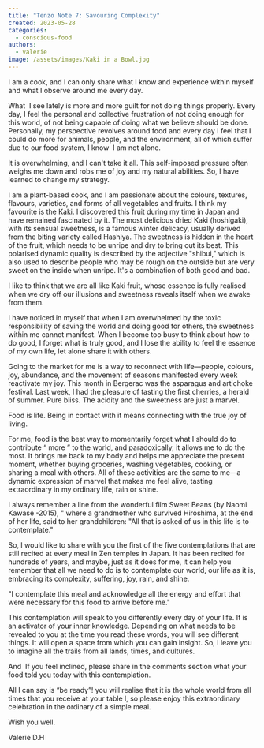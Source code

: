 ```yaml
---
title: "Tenzo Note 7: Savouring Complexity"
created: 2023-05-28
categories: 
  - conscious-food
authors: 
  - valerie
image: /assets/images/Kaki in a Bowl.jpg
---
```


I am a cook, and I can only share what I know and experience within myself and what I observe around me every day.  

What  I see lately is more and more guilt for not doing things properly. Every day, I feel the personal and collective frustration of not doing enough for this world, of not being capable of doing what we believe should be done. Personally, my perspective revolves around food and every day I feel that I could do more for animals, people, and the environment, all of which suffer due to our food system, I know  I am not alone. 

It is overwhelming, and I can't take it all. This self-imposed pressure often weighs me down and robs me of joy and my natural abilities. So, I have learned to change my strategy.

I am a plant-based cook, and I am passionate about the colours, textures, flavours, varieties, and forms of all vegetables and fruits. I think my favourite is the Kaki. I discovered this fruit during my time in Japan and have remained fascinated by it. The most delicious dried Kaki (hoshigaki), with its sensual sweetness, is a famous winter delicacy, usually derived from the biting variety called Hashiya. The sweetness is hidden in the heart of the fruit, which needs to be unripe and dry to bring out its best. This polarised dynamic quality is described by the adjective "shibui," which is also used to describe people who may be rough on the outside but are very sweet on the inside when unripe. It's a combination of both good and bad.

I like to think that we are all like Kaki fruit, whose essence is fully realised when we dry off our illusions and sweetness reveals itself when we awake from them. 

I have noticed in myself that when I am overwhelmed by the toxic responsibility of saving the world and doing good for others, the sweetness within me cannot manifest. When I become too busy to think about how to do good, I forget what is truly good, and I lose the ability to feel the essence of my own life, let alone share it with others.

Going to the market for me is a way to reconnect with life—people, colours, joy, abundance, and the movement of seasons manifested every week reactivate my joy. This month in Bergerac was the asparagus and artichoke festival. Last week, I had the pleasure of tasting the first cherries, a herald of summer. Pure bliss. The acidity and the sweetness are just a marvel. 

Food is life. Being in contact with it means connecting with the true joy of living.

For me, food is the best way to momentarily forget what I should do to contribute “ more ” to the world, and paradoxically, it allows me to do the most. It brings me back to my body and helps me appreciate the present moment, whether buying groceries, washing vegetables, cooking, or sharing a meal with others. All of these activities are the same to me—a dynamic expression of marvel that makes me feel alive, tasting extraordinary in my ordinary life, rain or shine.

I always remember a line from the wonderful film Sweet Beans (by Naomi Kawase -2015), " where a grandmother who survived Hiroshima, at the end of her life, said to her grandchildren: "All that is asked of us in this life is to contemplate."

So, I would like to share with you the first of the five contemplations that are still recited at every meal in Zen temples in Japan. It has been recited for hundreds of years, and maybe, just as it does for me, it can help you remember that all we need to do is to contemplate our world, our life as it is, embracing its complexity, suffering, joy, rain, and shine.

"I contemplate this meal and acknowledge all the energy and effort that were necessary for this food to arrive before me."

This contemplation will speak to you differently every day of your life. It is an activator of your inner knowledge. Depending on what needs to be revealed to you at the time you read these words, you will see different things. It will open a space from which you can gain insight. So, I leave you to imagine all the trails from all lands, times, and cultures.

And  If you feel inclined, please share in the comments section what your food told you today with this contemplation.

All I can say is “be ready”! you will realise that it is the whole world from all times that you receive at your table l, so please enjoy this extraordinary celebration in the ordinary of a simple meal. 

Wish you well.

Valerie D.H